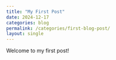```yaml
---
title: "My First Post"
date: 2024-12-17
categories: blog
permalink: /categories/first-blog-post/
layout: single
---
```

Welcome to my first post!
